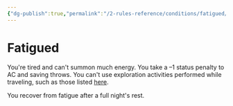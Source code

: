 ```yaml
---
{"dg-publish":true,"permalink":"/2-rules-reference/conditions/fatigued/"}
---
```


# Fatigued

You're tired and can't summon much energy. You take a –1 status penalty to AC and saving throws. You can't use exploration activities performed while traveling, such as those listed [here](https://2e.aonprd.com/Rules.aspx?ID=471).  
  
You recover from fatigue after a full night's rest.